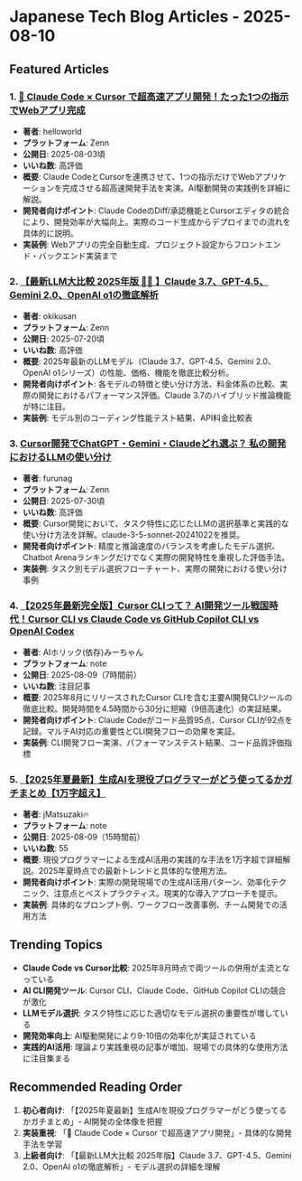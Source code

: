 # Japanese Tech Blog Articles - 2025-08-10

## Featured Articles

### 1. [🚀 Claude Code × Cursor で超高速アプリ開発！たった1つの指示でWebアプリ完成](https://zenn.dev/helloworld/articles/d2a102316f23fd)
- **著者**: helloworld
- **プラットフォーム**: Zenn
- **公開日**: 2025-08-03頃
- **いいね数**: 高評価
- **概要**: Claude CodeとCursorを連携させて、1つの指示だけでWebアプリケーションを完成させる超高速開発手法を実演。AI駆動開発の実践例を詳細に解説。
- **開発者向けポイント**: Claude CodeのDiff/承認機能とCursorエディタの統合により、開発効率が大幅向上。実際のコード生成からデプロイまでの流れを具体的に説明。
- **実装例**: Webアプリの完全自動生成、プロジェクト設定からフロントエンド・バックエンド実装まで

### 2. [【最新LLM大比較 2025年版 🤖✨ 】Claude 3.7、GPT-4.5、Gemini 2.0、OpenAI o1の徹底解析](https://zenn.dev/okikusan/articles/bb577be51af23a)
- **著者**: okikusan
- **プラットフォーム**: Zenn
- **公開日**: 2025-07-20頃
- **いいね数**: 高評価
- **概要**: 2025年最新のLLMモデル（Claude 3.7、GPT-4.5、Gemini 2.0、OpenAI o1シリーズ）の性能、価格、機能を徹底比較分析。
- **開発者向けポイント**: 各モデルの特徴と使い分け方法、料金体系の比較、実際の開発におけるパフォーマンス評価。Claude 3.7のハイブリッド推論機能が特に注目。
- **実装例**: モデル別のコーディング性能テスト結果、API料金比較表

### 3. [Cursor開発でChatGPT・Gemini・Claudeどれ選ぶ？ 私の開発におけるLLMの使い分け](https://zenn.dev/furunag/articles/fc61ca9f31cc69)
- **著者**: furunag
- **プラットフォーム**: Zenn
- **公開日**: 2025-07-30頃
- **いいね数**: 高評価
- **概要**: Cursor開発において、タスク特性に応じたLLMの選択基準と実践的な使い分け方法を詳解。claude-3-5-sonnet-20241022を推奨。
- **開発者向けポイント**: 精度と推論速度のバランスを考慮したモデル選択、Chatbot Arenaランキングだけでなく実際の開発特性を重視した評価手法。
- **実装例**: タスク別モデル選択フローチャート、実際の開発における使い分け事例

### 4. [【2025年最新完全版】Cursor CLIって？ AI開発ツール戦国時代！Cursor CLI vs Claude Code vs GitHub Copilot CLI vs OpenAI Codex](https://note.com/aimasterroad/n/n1337776f259c)
- **著者**: AIホリック(依存)みーちゃん
- **プラットフォーム**: note
- **公開日**: 2025-08-09（7時間前）
- **いいね数**: 注目記事
- **概要**: 2025年8月にリリースされたCursor CLIを含む主要AI開発CLIツールの徹底比較。開発時間を4.5時間から30分に短縮（9倍高速化）の実証結果。
- **開発者向けポイント**: Claude Codeがコード品質95点、Cursor CLIが92点を記録。マルチAI対応の重要性とCLI開発フローの効果を実証。
- **実装例**: CLI開発フロー実演、パフォーマンステスト結果、コード品質評価指標

### 5. [【2025年夏最新】生成AIを現役プログラマーがどう使ってるかガチまとめ【1万字超え】](https://note.com/jmatsuzaki/n/nce99ec4157a5)
- **著者**: jMatsuzaki🔥
- **プラットフォーム**: note
- **公開日**: 2025-08-09（15時間前）
- **いいね数**: 55
- **概要**: 現役プログラマーによる生成AI活用の実践的な手法を1万字超で詳細解説。2025年夏時点での最新トレンドと具体的な使用方法。
- **開発者向けポイント**: 実際の開発現場での生成AI活用パターン、効率化テクニック、注意点とベストプラクティス。現実的な導入アプローチを提示。
- **実装例**: 具体的なプロンプト例、ワークフロー改善事例、チーム開発での活用方法

## Trending Topics
- **Claude Code vs Cursor比較**: 2025年8月時点で両ツールの併用が主流となっている
- **AI CLI開発ツール**: Cursor CLI、Claude Code、GitHub Copilot CLIの競合が激化
- **LLMモデル選択**: タスク特性に応じた適切なモデル選択の重要性が増している
- **開発効率向上**: AI駆動開発により9-10倍の効率化が実証されている
- **実践的AI活用**: 理論より実践重視の記事が増加、現場での具体的な使用方法に注目集まる

## Recommended Reading Order
1. **初心者向け**: 「【2025年夏最新】生成AIを現役プログラマーがどう使ってるかガチまとめ」- AI開発の全体像を把握
2. **実装重視**: 「🚀 Claude Code × Cursor で超高速アプリ開発」- 具体的な開発手法を学習
3. **上級者向け**: 「【最新LLM大比較 2025年版】Claude 3.7、GPT-4.5、Gemini 2.0、OpenAI o1の徹底解析」- モデル選択の詳細を理解